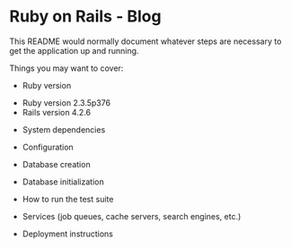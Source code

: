 # Ruby on Rails - Blog

This README would normally document whatever steps are necessary to get the
application up and running.

Things you may want to cover:

- Ruby version

* Ruby version 2.3.5p376
* Rails version 4.2.6

- System dependencies

- Configuration

- Database creation

- Database initialization

- How to run the test suite

- Services (job queues, cache servers, search engines, etc.)

- Deployment instructions
